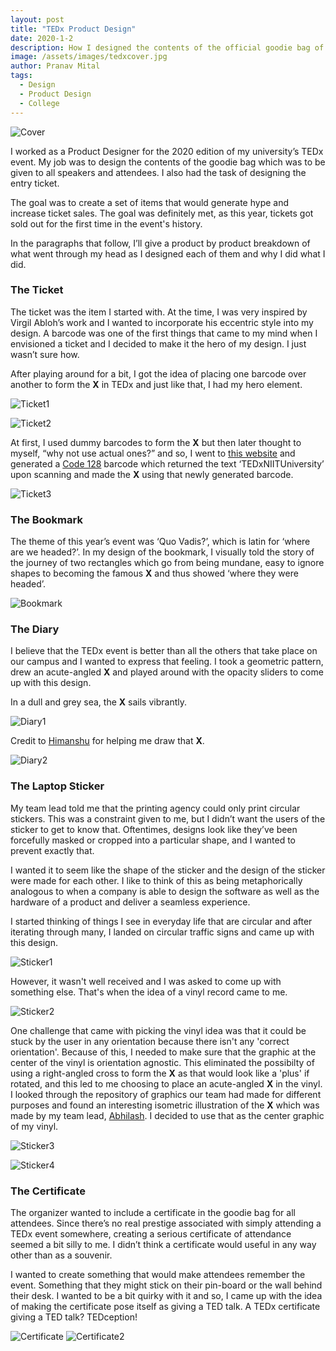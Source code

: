 ```yaml
---
layout: post
title: "TEDx Product Design"
date: 2020-1-2
description: How I designed the contents of the official goodie bag of my university’s TEDx event - A Case Study
image: /assets/images/tedxcover.jpg
author: Pranav Mital
tags: 
  - Design
  - Product Design
  - College
---
```

![Cover](/assets/images/tedxcover.jpg)

I worked as a Product Designer for the 2020 edition of my university’s TEDx event. My job was to design the contents of the goodie bag which was to be given to all speakers and attendees. I also had the task of designing the entry ticket.   

The goal was to create a set of items that would generate hype and increase ticket sales. The goal was definitely met, as this year, tickets got sold out for the first time in the event's history.

In the paragraphs that follow, I’ll give a product by product breakdown of what went through my head as I designed each of them and why I did what I did.  

### The Ticket 
The ticket was the item I started with. At the time, I was very inspired by Virgil Abloh’s work and I wanted to incorporate his eccentric style into my design. A barcode was one of the first things that came to my mind when I envisioned a ticket and I decided to make it the hero of my design. I just wasn’t sure how.

After playing around for a bit, I got the idea of placing one barcode over another to form the **X** in TEDx and just like that, I had my hero element.

![Ticket1](/assets/images/tedx1.jpg)

![Ticket2](/assets/images/tedx2.jpg)

At first, I used dummy barcodes to form the **X** but then later thought to myself, “why not use actual ones?” and so, I went to [this website](https://barcode.tec-it.com/en/Code128) and generated a [Code 128](https://en.wikipedia.org/wiki/Code_128) barcode which returned the text ‘TEDxNIITUniversity’ upon scanning and made the **X** using that newly generated barcode.

![Ticket3](/assets/images/tedx3.jpg)

### The Bookmark
The theme of this year’s event was ‘Quo Vadis?’, which is latin for ‘where are we headed?’. In my design of the bookmark, I visually told the story of the journey of two rectangles which go from being mundane, easy to ignore shapes to becoming the famous **X** and thus showed ‘where they were headed’. 

![Bookmark](/assets/images/tedx4.jpg)

### The Diary
I believe that the TEDx event is better than all the others that take place on our campus and I wanted to express that feeling. I took a geometric pattern, drew an acute-angled **X** and played around with the opacity sliders to come up with this design.

In a dull and grey sea, the **X** sails vibrantly.

![Diary1](/assets/images/tedx5.jpg)

Credit to [Himanshu](https://www.instagram.com/16himanshu/) for helping me draw that **X**.

![Diary2](/assets/images/tedx6.jpg)

### The Laptop Sticker
My team lead told me that the printing agency could only print circular stickers. This was a constraint given to me, but I didn’t want the users of the sticker to get to know that. Oftentimes, designs look like they’ve been forcefully masked or cropped into a particular shape, and I wanted to prevent exactly that. 

I wanted it to seem like the shape of the sticker and the design of the sticker were made for each other. I like to think of this as being metaphorically analogous to when a company is able to design the software as well as the hardware of a product and deliver a seamless experience. 

I started thinking of things I see in everyday life that are circular and after iterating through many, I landed on circular traffic signs and came up with this design.  

![Sticker1](/assets/images/tedx7.jpg)

However, it wasn't well received and I was asked to come up with something else. That's when the idea of a vinyl record came to me.

![Sticker2](/assets/images/tedx8.jpg)

One challenge that came with picking the vinyl idea was that it could be stuck by the user in any orientation because there isn't any 'correct orientation'. Because of this, I needed to make sure that the graphic at the center of the vinyl is orientation agnostic. This eliminated the possibilty of using a right-angled cross to form the **X** as that would look like a 'plus' if rotated, and this led to me choosing to place an acute-angled **X** in the vinyl. I looked through the repository of graphics our team had made for different purposes and found an interesting isometric illustration of the **X** which was made by my team lead, [Abhilash](https://www.behance.net/abhilashbhowmik). I decided to use that as the center graphic of my vinyl.  

![Sticker3](/assets/images/tedx12.png)

![Sticker4](/assets/images/tedx9.jpg)

### The Certificate
The organizer wanted to include a certificate in the goodie bag for all attendees. Since there’s no real prestige associated with simply attending a TEDx event somewhere, creating a serious certificate of attendance seemed a bit silly to me. I didn’t think a certificate would useful in any way other than as a souvenir. 

I wanted to create something that would make attendees remember the event. Something that they might stick on their pin-board or the wall behind their desk. I wanted to be a bit quirky with it and so, I came up with the idea of making the certificate pose itself as giving a TED talk. A TEDx certificate giving a TED talk? TEDception!

![Certificate](/assets/images/tedx10.jpg)
![Certificate2](/assets/images/tedx11.jpg)
